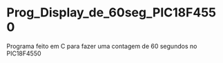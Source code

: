 # Prog_Display_de_60seg_PIC18F4550
 Programa feito em C para fazer uma contagem de 60 segundos no PIC18F4550
